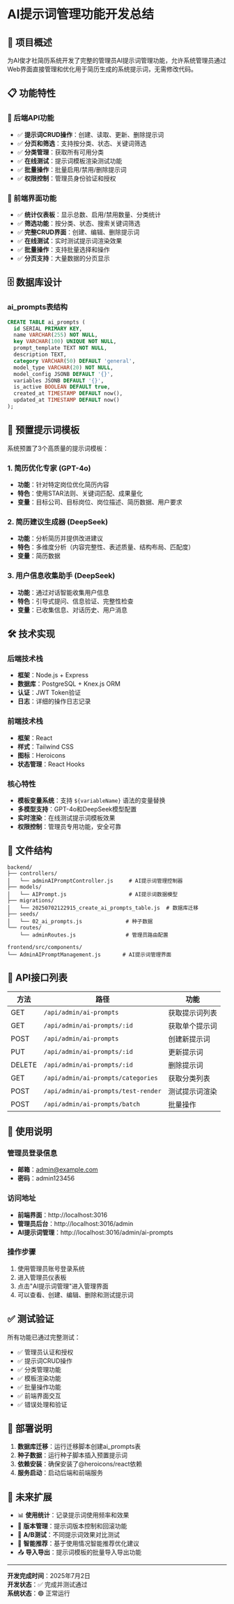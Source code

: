 # AI提示词管理功能开发总结

## 🎯 项目概述

为AI俊才社简历系统开发了完整的管理员AI提示词管理功能，允许系统管理员通过Web界面直接管理和优化用于简历生成的系统提示词，无需修改代码。

## 📋 功能特性

### 🔧 后端API功能
- ✅ **提示词CRUD操作**：创建、读取、更新、删除提示词
- ✅ **分页和筛选**：支持按分类、状态、关键词筛选
- ✅ **分类管理**：获取所有可用分类
- ✅ **在线测试**：提示词模板渲染测试功能
- ✅ **批量操作**：批量启用/禁用/删除提示词
- ✅ **权限控制**：管理员身份验证和授权

### 🎨 前端界面功能
- ✅ **统计仪表板**：显示总数、启用/禁用数量、分类统计
- ✅ **筛选功能**：按分类、状态、搜索关键词筛选
- ✅ **完整CRUD界面**：创建、编辑、删除提示词
- ✅ **在线测试**：实时测试提示词渲染效果
- ✅ **批量操作**：支持批量选择和操作
- ✅ **分页支持**：大量数据的分页显示

## 🗄️ 数据库设计

### ai_prompts表结构
```sql
CREATE TABLE ai_prompts (
  id SERIAL PRIMARY KEY,
  name VARCHAR(255) NOT NULL,
  key VARCHAR(100) UNIQUE NOT NULL,
  prompt_template TEXT NOT NULL,
  description TEXT,
  category VARCHAR(50) DEFAULT 'general',
  model_type VARCHAR(20) NOT NULL,
  model_config JSONB DEFAULT '{}',
  variables JSONB DEFAULT '{}',
  is_active BOOLEAN DEFAULT true,
  created_at TIMESTAMP DEFAULT now(),
  updated_at TIMESTAMP DEFAULT now()
);
```

## 🚀 预置提示词模板

系统预置了3个高质量的提示词模板：

### 1. 简历优化专家 (GPT-4o)
- **功能**：针对特定岗位优化简历内容
- **特色**：使用STAR法则、关键词匹配、成果量化
- **变量**：目标公司、目标岗位、岗位描述、简历数据、用户要求

### 2. 简历建议生成器 (DeepSeek)
- **功能**：分析简历并提供改进建议
- **特色**：多维度分析（内容完整性、表述质量、结构布局、匹配度）
- **变量**：简历数据

### 3. 用户信息收集助手 (DeepSeek)
- **功能**：通过对话智能收集用户信息
- **特色**：引导式提问、信息验证、完整性检查
- **变量**：已收集信息、对话历史、用户消息

## 🛠️ 技术实现

### 后端技术栈
- **框架**：Node.js + Express
- **数据库**：PostgreSQL + Knex.js ORM
- **认证**：JWT Token验证
- **日志**：详细的操作日志记录

### 前端技术栈
- **框架**：React
- **样式**：Tailwind CSS
- **图标**：Heroicons
- **状态管理**：React Hooks

### 核心特性
- **模板变量系统**：支持 `${variableName}` 语法的变量替换
- **多模型支持**：GPT-4o和DeepSeek模型配置
- **实时渲染**：在线测试提示词模板效果
- **权限控制**：管理员专用功能，安全可靠

## 📁 文件结构

```
backend/
├── controllers/
│   └── adminAIPromptController.js     # AI提示词管理控制器
├── models/
│   └── AIPrompt.js                    # AI提示词数据模型
├── migrations/
│   └── 20250702122915_create_ai_prompts_table.js  # 数据库迁移
├── seeds/
│   └── 02_ai_prompts.js              # 种子数据
└── routes/
    └── adminRoutes.js                # 管理员路由配置

frontend/src/components/
└── AdminAIPromptManagement.js       # AI提示词管理界面
```

## 🔧 API接口列表

| 方法 | 路径 | 功能 |
|------|------|------|
| GET | `/api/admin/ai-prompts` | 获取提示词列表 |
| GET | `/api/admin/ai-prompts/:id` | 获取单个提示词 |
| POST | `/api/admin/ai-prompts` | 创建新提示词 |
| PUT | `/api/admin/ai-prompts/:id` | 更新提示词 |
| DELETE | `/api/admin/ai-prompts/:id` | 删除提示词 |
| GET | `/api/admin/ai-prompts/categories` | 获取分类列表 |
| POST | `/api/admin/ai-prompts/test-render` | 测试提示词渲染 |
| POST | `/api/admin/ai-prompts/batch` | 批量操作 |

## 🎯 使用说明

### 管理员登录信息
- **邮箱**：admin@example.com
- **密码**：admin123456

### 访问地址
- **前端界面**：http://localhost:3016
- **管理员后台**：http://localhost:3016/admin
- **AI提示词管理**：http://localhost:3016/admin/ai-prompts

### 操作步骤
1. 使用管理员账号登录系统
2. 进入管理员仪表板
3. 点击"AI提示词管理"进入管理界面
4. 可以查看、创建、编辑、删除和测试提示词

## ✅ 测试验证

所有功能已通过完整测试：
- ✅ 管理员认证和授权
- ✅ 提示词CRUD操作
- ✅ 分类管理功能
- ✅ 模板渲染功能
- ✅ 批量操作功能
- ✅ 前端界面交互
- ✅ 错误处理和验证

## 🚀 部署说明

1. **数据库迁移**：运行迁移脚本创建ai_prompts表
2. **种子数据**：运行种子脚本插入预置提示词
3. **依赖安装**：确保安装了@heroicons/react依赖
4. **服务启动**：启动后端和前端服务

## 🔮 未来扩展

- 📊 **使用统计**：记录提示词使用频率和效果
- 🔄 **版本管理**：提示词版本控制和回滚功能
- 🎯 **A/B测试**：不同提示词效果对比测试
- 🤖 **智能推荐**：基于使用情况智能推荐优化建议
- 📤 **导入导出**：提示词模板的批量导入导出功能

---

**开发完成时间**：2025年7月2日  
**开发状态**：✅ 完成并测试通过  
**系统状态**：🟢 正常运行 